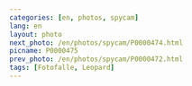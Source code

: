 ```yaml
---
categories: [en, photos, spycam]
lang: en
layout: photo
next_photo: /en/photos/spycam/P0000474.html
picname: P0000475
prev_photo: /en/photos/spycam/P0000472.html
tags: [Fotofalle, Leopard]
---
```

